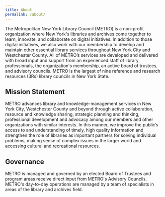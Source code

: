 ```yaml
---
title: About
permalink: /about/
---
```


The Metropolitan New York Library Council (METRO) is a non-profit organization where New York's libraries and archives come together to learn, innovate, and collaborate on digital initiatives. In addition to those digital initiatives, we also work with our membership to develop and maintain other essential library services throughout New York City and Westchester County. All of METRO’s services are developed and delivered with broad input and support from an experienced staff of library professionals, the organization's membership, an active board of trustees, and advisory councils.  METRO is the largest of nine reference and research resources (3Rs) library councils in New York State.

## Mission Statement

METRO advances library and knowledge-management services in New York City, Westchester County and beyond through active collaboration, resource and knowledge sharing, strategic planning and thinking, professional development and advocacy among our members and other organizations with similar interests. In this manner, we improve the public’s access to and understanding of timely, high quality information and strengthen the role of libraries as important partners for solving individual problems, making sense of complex issues in the larger world and accessing cultural and recreational resources.

## Governance

METRO is managed and governed by an elected Board of Trustees and program areas receive direct input from METRO's Advisory Councils. METRO's day-to-day operations are managed by a team of specialists in areas of the library and archives field.
